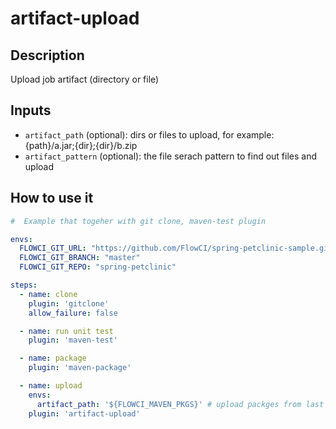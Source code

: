 # artifact-upload

## Description

Upload job artifact (directory or file)

## Inputs

- `artifact_path` (optional): dirs or files to upload, for example: {path}/a.jar;{dir};{dir}/b.zip
- `artifact_pattern` (optional): the file serach pattern to find out files and upload

## How to use it

```yml
#  Example that togeher with git clone, maven-test plugin

envs:
  FLOWCI_GIT_URL: "https://github.com/FlowCI/spring-petclinic-sample.git"
  FLOWCI_GIT_BRANCH: "master"
  FLOWCI_GIT_REPO: "spring-petclinic"

steps:
  - name: clone
    plugin: 'gitclone'
    allow_failure: false

  - name: run unit test
    plugin: 'maven-test'

  - name: package
    plugin: 'maven-package'

  - name: upload
    envs:
      artifact_path: '${FLOWCI_MAVEN_PKGS}' # upload packges from last step
    plugin: 'artifact-upload'
```